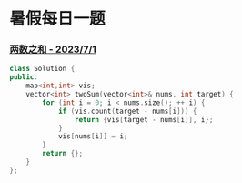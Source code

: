# 暑假每日一题

### [两数之和 - 2023/7/1](https://leetcode.cn/problems/two-sum/)

```c++
class Solution {
public:
    map<int,int> vis;
    vector<int> twoSum(vector<int>& nums, int target) {
        for (int i = 0; i < nums.size(); ++ i) {
            if (vis.count(target - nums[i])) {
                return {vis[target - nums[i]], i};
            } 
            vis[nums[i]] = i;
        }
        return {};
    }
};
```

